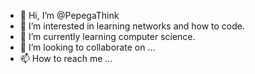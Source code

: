 - 👋 Hi, I’m @PepegaThink
- 👀 I’m interested in learning networks and how to code.
- 🌱 I’m currently learning computer science.
- 💞️ I’m looking to collaborate on ...
- 📫 How to reach me ...

<!---
Mahamad-Ali/Mahamad-Ali is a ✨ special ✨ repository because its `README.md` (this file) appears on your GitHub profile.
You can click the Preview link to take a look at your changes.
--->

